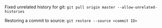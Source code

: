 Fixed unrelated history for git: ```git pull origin master --allow-unrelated-histories ```

Restoring a commit to source: ```git restore --source <commit ID> ```
